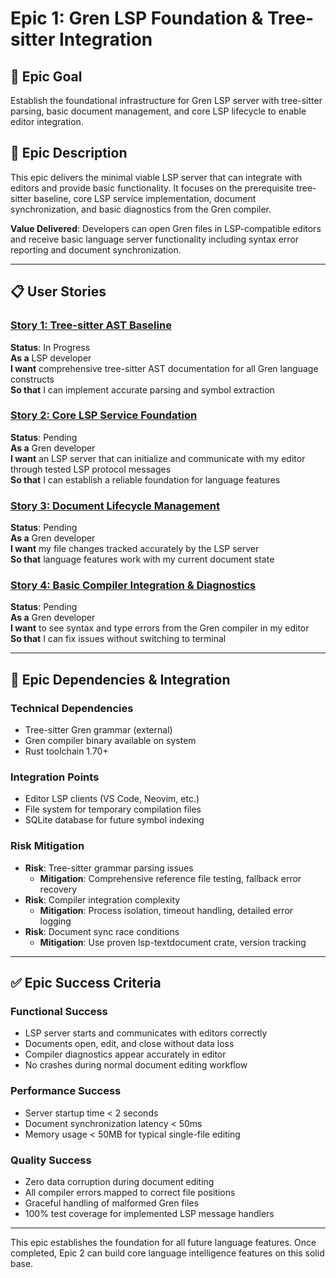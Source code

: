 # Epic 1: Gren LSP Foundation & Tree-sitter Integration

## 🎯 Epic Goal
Establish the foundational infrastructure for Gren LSP server with tree-sitter parsing, basic document management, and core LSP lifecycle to enable editor integration.

## 📝 Epic Description
This epic delivers the minimal viable LSP server that can integrate with editors and provide basic functionality. It focuses on the prerequisite tree-sitter baseline, core LSP service implementation, document synchronization, and basic diagnostics from the Gren compiler.

**Value Delivered**: Developers can open Gren files in LSP-compatible editors and receive basic language server functionality including syntax error reporting and document synchronization.

---

## 📋 User Stories

### [Story 1: Tree-sitter AST Baseline](stories/epic-1-story-1-treesitter-baseline.md)
**Status**: In Progress  
**As a** LSP developer  
**I want** comprehensive tree-sitter AST documentation for all Gren language constructs  
**So that** I can implement accurate parsing and symbol extraction

### [Story 2: Core LSP Service Foundation](stories/epic-1-story-2-lsp-service.md)
**Status**: Pending  
**As a** Gren developer  
**I want** an LSP server that can initialize and communicate with my editor through tested LSP protocol messages  
**So that** I can establish a reliable foundation for language features

### [Story 3: Document Lifecycle Management](stories/epic-1-story-3-document-lifecycle.md)
**Status**: Pending  
**As a** Gren developer  
**I want** my file changes tracked accurately by the LSP server  
**So that** language features work with my current document state

### [Story 4: Basic Compiler Integration & Diagnostics](stories/epic-1-story-4-compiler-integration.md)
**Status**: Pending  
**As a** Gren developer  
**I want** to see syntax and type errors from the Gren compiler in my editor  
**So that** I can fix issues without switching to terminal

---

## 🔗 Epic Dependencies & Integration

### Technical Dependencies
- Tree-sitter Gren grammar (external)
- Gren compiler binary available on system
- Rust toolchain 1.70+

### Integration Points
- Editor LSP clients (VS Code, Neovim, etc.)
- File system for temporary compilation files
- SQLite database for future symbol indexing

### Risk Mitigation
- **Risk**: Tree-sitter grammar parsing issues
  - **Mitigation**: Comprehensive reference file testing, fallback error recovery
- **Risk**: Compiler integration complexity  
  - **Mitigation**: Process isolation, timeout handling, detailed error logging
- **Risk**: Document sync race conditions
  - **Mitigation**: Use proven lsp-textdocument crate, version tracking

---

## ✅ Epic Success Criteria

### Functional Success
- LSP server starts and communicates with editors correctly
- Documents open, edit, and close without data loss
- Compiler diagnostics appear accurately in editor
- No crashes during normal document editing workflow

### Performance Success
- Server startup time < 2 seconds
- Document synchronization latency < 50ms
- Memory usage < 50MB for typical single-file editing

### Quality Success
- Zero data corruption during document editing
- All compiler errors mapped to correct file positions
- Graceful handling of malformed Gren files
- 100% test coverage for implemented LSP message handlers

---

This epic establishes the foundation for all future language features. Once completed, Epic 2 can build core language intelligence features on this solid base.